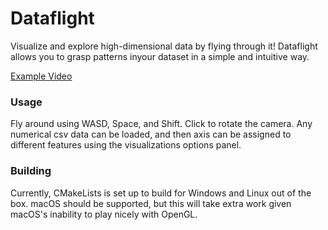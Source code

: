 # Dataflight

Visualize and explore high-dimensional data by flying through it! Dataflight allows you to grasp patterns inyour dataset in a simple and intuitive way.


[Example Video](https://github.com/griffinteller/dataflight/assets/13922490/d444b2e3-3796-4cb0-b1e9-d2f69156117a)


### Usage

Fly around using WASD, Space, and Shift. Click to rotate the camera. Any numerical csv data can be loaded, and then axis can be assigned to different features using the visualizations options panel. 

### Building

Currently, CMakeLists is set up to build for Windows and Linux out of the box. macOS should be supported, but this will take extra work given macOS's inability to play nicely with OpenGL. 
